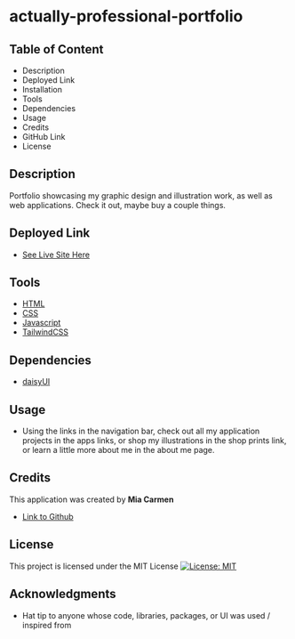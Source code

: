 # actually-professional-portfolio

## Table of Content
* Description
* Deployed Link
* Installation
* Tools
* Dependencies
* Usage
* Credits
* GitHub Link
* License

## Description

Portfolio showcasing my graphic design and illustration work, as well as web applications. Check it out, maybe buy a couple things. 

## Deployed Link

* [See Live Site Here](https://miacarmen.github.io/actually-professional-portfolio/)



## Tools

* [HTML](https://developer.mozilla.org/en-US/docs/Web/HTML)
* [CSS](https://developer.mozilla.org/en-US/docs/Web/CSS)
* [Javascript](https://developer.mozilla.org/en-US/docs/Web/JavaScript)
* [TailwindCSS](https://tailwindcss.com/)

## Dependencies

* [daisyUI](https://daisyui.com/)


## Usage

* Using the links in the navigation bar, check out all my application projects in the apps links, or shop my illustrations in the shop prints link, or learn a little more about me in the about me page.

## Credits

This application was created by **Mia Carmen** 

- [Link to Github](https://github.com/Miacarmen)


## License

This project is licensed under the MIT License 
[![License: MIT](https://img.shields.io/badge/License-MIT-blue.svg)](https://opensource.org/licenses/MIT)

## Acknowledgments

* Hat tip to anyone whose code, libraries, packages, or UI was used  / inspired from
